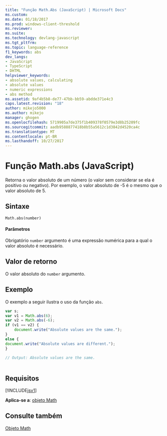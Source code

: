 ```yaml
---
title: "Função Math.Abs (JavaScript) | Microsoft Docs"
ms.custom: 
ms.date: 01/18/2017
ms.prod: windows-client-threshold
ms.reviewer: 
ms.suite: 
ms.technology: devlang-javascript
ms.tgt_pltfrm: 
ms.topic: language-reference
f1_keywords: abs
dev_langs:
- JavaScript
- TypeScript
- DHTML
helpviewer_keywords:
- absolute values, calculating
- absolute values
- numeric expressions
- abs method
ms.assetid: 9af4b5b8-de77-47bb-bb59-abdde371e4c3
caps.latest.revision: "18"
author: mikejo5000
ms.author: mikejo
manager: ghogen
ms.openlocfilehash: 5719905a7de375f1b409378f0579e3d8b25209fc
ms.sourcegitcommit: aadb9588877418b8b55a5612c1d3842d4520ca4c
ms.translationtype: MT
ms.contentlocale: pt-BR
ms.lasthandoff: 10/27/2017
---
```

# <a name="mathabs-function-javascript"></a>Função Math.abs (JavaScript)
Retorna o valor absoluto de um número (o valor sem considerar se ela é positivo ou negativo). Por exemplo, o valor absoluto de -5 é o mesmo que o valor absoluto de 5.  
  
## <a name="syntax"></a>Sintaxe  
  
```  
Math.abs(number)  
```  
  
#### <a name="parameters"></a>Parâmetros  
 Obrigatório `number` argumento é uma expressão numérica para a qual o valor absoluto é necessário.  
  
## <a name="return-value"></a>Valor de retorno  
 O valor absoluto do `number` argumento.  
  
## <a name="example"></a>Exemplo  
 O exemplo a seguir ilustra o uso da função `abs`.  
  
```JavaScript  
var s;  
var v1 = Math.abs(6);  
var v2 = Math.abs(-6);  
if (v1 == v2) {  
    document.write("Absolute values are the same.");  
}  
else {  
document.write("Absolute values are different.");  
}  
  
// Output: Absolute values are the same.  
  
```  
  
## <a name="requirements"></a>Requisitos  
 [!INCLUDE[jsv1](../../javascript/misc/includes/jsv1-md.md)]  
  
 **Aplica-se a**: [objeto Math](../../javascript/reference/math-object-javascript.md)  
  
## <a name="see-also"></a>Consulte também  
 [Objeto Math](../../javascript/reference/math-object-javascript.md)